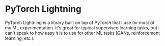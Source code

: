 # PyTorch Lightning

PyTorch Lightning is a library built on top of PyTorch that I use for most of my ML experimentation.
It's great for typical supervised learning tasks, but I can't speak to how easy it is to use for other ML tasks (GANs, reinforcement learning, etc.).

